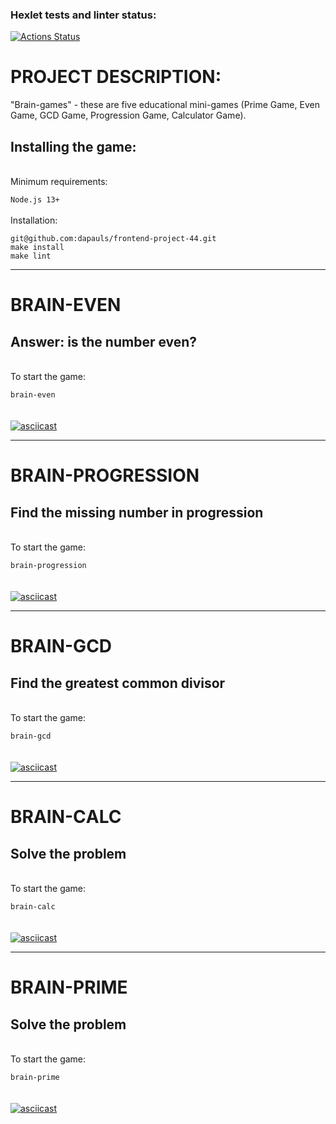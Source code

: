 ### Hexlet tests and linter status:
[![Actions Status](https://github.com/dapauls/frontend-project-44/workflows/hexlet-check/badge.svg)](https://github.com/dapauls/frontend-project-44/actions)

# PROJECT DESCRIPTION:
 "Brain-games" - these are five educational mini-games (Prime Game, Even Game, GCD Game, Progression Game, Calculator Game).
## Installing the game: 
<br/>
Minimum requirements: 

`Node.js 13+`
<br/>
<br/>
Installation:
```
git@github.com:dapauls/frontend-project-44.git 
make install
make lint 
```
--------------------------

# BRAIN-EVEN
## Answer: is the number even?
<br/>
To start the game:

 `brain-even`
<br/>
<br/>
<br/>
 [![asciicast](https://asciinema.org/a/733LOyy9Rnz5SxMg59RUaEIw9.svg)](https://asciinema.org/a/733LOyy9Rnz5SxMg59RUaEIw9)

--------------------------

# BRAIN-PROGRESSION
## Find the missing number in progression
<br/>
To start the game:

 `brain-progression`
<br/>
<br/>
<br/>
 [![asciicast](https://asciinema.org/a/ZLnmYsVCtYEvb2bKPO07A8Gtk.svg)](https://asciinema.org/a/ZLnmYsVCtYEvb2bKPO07A8Gtk)

--------------------------

# BRAIN-GCD
## Find the greatest common divisor
<br/>
To start the game:

 `brain-gcd`
<br/>
<br/>
<br/>
 [![asciicast](https://asciinema.org/a/gj8A0BQXBuSuPyiZUyOko3kyl.svg)](https://asciinema.org/a/gj8A0BQXBuSuPyiZUyOko3kyl)

--------------------------

# BRAIN-СALC
## Solve the problem
<br/>
To start the game:

 `brain-calc`
<br/>
<br/>
<br/>
[![asciicast](https://asciinema.org/a/QN5FS4pulr9o1yYgOJ6rrA25x.svg)](https://asciinema.org/a/QN5FS4pulr9o1yYgOJ6rrA25x)

--------------------------

# BRAIN-PRIME
## Solve the problem
<br/>
To start the game:

 `brain-prime`
<br/>
<br/>
<br/>
[![asciicast](https://asciinema.org/a/7qJtDQYMZ82JwJZ1PUxFDlZld.svg)](https://asciinema.org/a/7qJtDQYMZ82JwJZ1PUxFDlZld)
